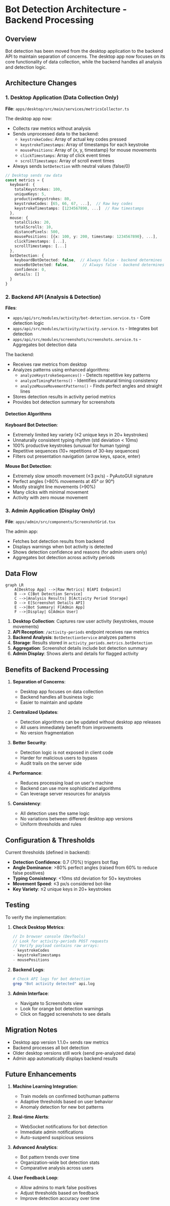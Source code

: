 # Bot Detection Architecture - Backend Processing

## Overview
Bot detection has been moved from the desktop application to the backend API to maintain separation of concerns. The desktop app now focuses on its core functionality of data collection, while the backend handles all analysis and detection logic.

## Architecture Changes

### 1. Desktop Application (Data Collection Only)
**File**: `apps/desktop/src/main/services/metricsCollector.ts`

The desktop app now:
- Collects raw metrics without analysis
- Sends unprocessed data to the backend:
  - `keystrokeCodes`: Array of actual key codes pressed
  - `keystrokeTimestamps`: Array of timestamps for each keystroke
  - `mousePositions`: Array of {x, y, timestamp} for mouse movements
  - `clickTimestamps`: Array of click event times
  - `scrollTimestamps`: Array of scroll event times
- Always sends `botDetection` with neutral values (false/0)

```typescript
// Desktop sends raw data
const metrics = {
  keyboard: {
    totalKeystrokes: 100,
    uniqueKeys: 5,
    productiveKeystrokes: 80,
    keystrokeCodes: [65, 66, 67, ...],  // Raw key codes
    keystrokeTimestamps: [1234567890, ...]  // Raw timestamps
  },
  mouse: {
    totalClicks: 20,
    totalScrolls: 10,
    distancePixels: 500,
    mousePositions: [{x: 100, y: 200, timestamp: 1234567890}, ...],
    clickTimestamps: [...],
    scrollTimestamps: [...]
  },
  botDetection: {
    keyboardBotDetected: false,  // Always false - backend determines
    mouseBotDetected: false,      // Always false - backend determines
    confidence: 0,
    details: []
  }
}
```

### 2. Backend API (Analysis & Detection)
**Files**:
- `apps/api/src/modules/activity/bot-detection.service.ts` - Core detection logic
- `apps/api/src/modules/activity/activity.service.ts` - Integrates bot detection
- `apps/api/src/modules/screenshots/screenshots.service.ts` - Aggregates bot detection data

The backend:
- Receives raw metrics from desktop
- Analyzes patterns using enhanced algorithms:
  - `analyzeKeystrokeSequences()` - Detects repetitive key patterns
  - `analyzeTimingPatterns()` - Identifies unnatural timing consistency
  - `analyzeMouseMovementPatterns()` - Finds perfect angles and straight lines
- Stores detection results in activity period metrics
- Provides bot detection summary for screenshots

#### Detection Algorithms

**Keyboard Bot Detection**:
- Extremely limited key variety (≤2 unique keys in 20+ keystrokes)
- Unnaturally consistent typing rhythm (std deviation < 10ms)
- 100% productive keystrokes (unusual for human typing)
- Repetitive sequences (10+ repetitions of 30-key sequences)
- Filters out presentation navigation (arrow keys, space, enter)

**Mouse Bot Detection**:
- Extremely slow smooth movement (≤3 px/s) - PyAutoGUI signature
- Perfect angles (>80% movements at 45° or 90°)
- Mostly straight line movements (>90%)
- Many clicks with minimal movement
- Activity with zero mouse movement

### 3. Admin Application (Display Only)
**File**: `apps/admin/src/components/ScreenshotGrid.tsx`

The admin app:
- Fetches bot detection results from backend
- Displays warnings when bot activity is detected
- Shows detection confidence and reasons (for admin users only)
- Aggregates bot detection across activity periods

## Data Flow

```mermaid
graph LR
    A[Desktop App] -->|Raw Metrics| B[API Endpoint]
    B --> C[Bot Detection Service]
    C -->|Analysis Results| D[Activity Period Storage]
    D --> E[Screenshot Details API]
    E -->|Bot Summary| F[Admin App]
    F -->|Display| G[Admin User]
```

1. **Desktop Collection**: Captures raw user activity (keystrokes, mouse movements)
2. **API Reception**: `/activity-periods` endpoint receives raw metrics
3. **Backend Analysis**: `BotDetectionService` analyzes patterns
4. **Storage**: Results stored in `activity_periods.metrics.botDetection`
5. **Aggregation**: Screenshot details include bot detection summary
6. **Admin Display**: Shows alerts and details for flagged activity

## Benefits of Backend Processing

1. **Separation of Concerns**:
   - Desktop app focuses on data collection
   - Backend handles all business logic
   - Easier to maintain and update

2. **Centralized Updates**:
   - Detection algorithms can be updated without desktop app releases
   - All users immediately benefit from improvements
   - No version fragmentation

3. **Better Security**:
   - Detection logic is not exposed in client code
   - Harder for malicious users to bypass
   - Audit trails on the server side

4. **Performance**:
   - Reduces processing load on user's machine
   - Backend can use more sophisticated algorithms
   - Can leverage server resources for analysis

5. **Consistency**:
   - All detection uses the same logic
   - No variations between different desktop app versions
   - Uniform thresholds and rules

## Configuration & Thresholds

Current thresholds (defined in backend):
- **Detection Confidence**: 0.7 (70%) triggers bot flag
- **Angle Dominance**: >80% perfect angles (raised from 60% to reduce false positives)
- **Typing Consistency**: <10ms std deviation for 50+ keystrokes
- **Movement Speed**: ≤3 px/s considered bot-like
- **Key Variety**: ≤2 unique keys in 20+ keystrokes

## Testing

To verify the implementation:

1. **Check Desktop Metrics**:
   ```javascript
   // In browser console (DevTools)
   // Look for activity-periods POST requests
   // Verify payload contains raw arrays:
   - keystrokeCodes
   - keystrokeTimestamps
   - mousePositions
   ```

2. **Backend Logs**:
   ```bash
   # Check API logs for bot detection
   grep "Bot activity detected" api.log
   ```

3. **Admin Interface**:
   - Navigate to Screenshots view
   - Look for orange bot detection warnings
   - Click on flagged screenshots to see details

## Migration Notes

- Desktop app version 1.1.0+ sends raw metrics
- Backend processes all bot detection
- Older desktop versions still work (send pre-analyzed data)
- Admin app automatically displays backend results

## Future Enhancements

1. **Machine Learning Integration**:
   - Train models on confirmed bot/human patterns
   - Adaptive thresholds based on user behavior
   - Anomaly detection for new bot patterns

2. **Real-time Alerts**:
   - WebSocket notifications for bot detection
   - Immediate admin notifications
   - Auto-suspend suspicious sessions

3. **Advanced Analytics**:
   - Bot pattern trends over time
   - Organization-wide bot detection stats
   - Comparative analysis across users

4. **User Feedback Loop**:
   - Allow admins to mark false positives
   - Adjust thresholds based on feedback
   - Improve detection accuracy over time